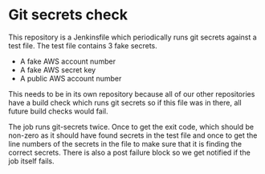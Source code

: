 # Git secrets check

This repository is a Jenkinsfile which periodically runs git secrets against a test file. The test file contains 3 fake secrets.

* A fake AWS account number
* A fake AWS secret key
* A public AWS account number

This needs to be in its own repository because all of our other repositories have a build check which runs git secrets so if this file was in there, all future build checks would fail.

The job runs git-secrets twice. Once to get the exit code, which should be non-zero as it should have found secrets in the test file and once to get the line numbers of the secrets in the file to make sure that it is finding the correct secrets.
There is also a post failure block so we get notified if the job itself fails. 